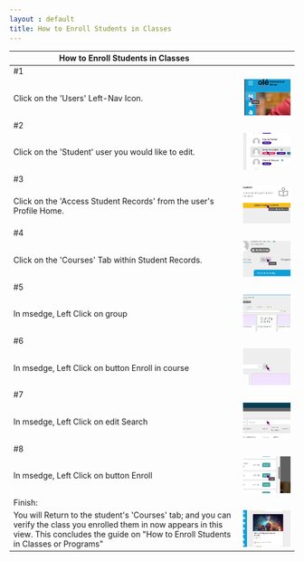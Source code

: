 ```yaml
---
layout : default
title: How to Enroll Students in Classes
---
```


| How to Enroll Students in Classes ||
|-|-|
| #1 ||
|  Click on the 'Users' Left-Nav Icon. |![](shared/users.png)|
| #2 ||
|  Click on the 'Student' user you would like to edit. |![](shared/u-john_smith.png)|
| #3 ||
|  Click on the 'Access Student Records' from the user's Profile Home. |![](shared/u-student_records.png)|
| #4 ||
|  Click on the 'Courses' Tab within Student Records. |![](shared/sr-courses.png)|
| #5 ||
| In msedge, Left Click on  group  |![](How_to_Enroll_Students_in_Classes-img/05-How_to_Enroll_Students_in_Classes.png)|
| #6 ||
| In msedge, Left Click on  button Enroll in course |![](How_to_Enroll_Students_in_Classes-img/06-How_to_Enroll_Students_in_Classes.png)|
| #7 ||
| In msedge, Left Click on  edit Search |![](How_to_Enroll_Students_in_Classes-img/07-How_to_Enroll_Students_in_Classes.png)|
| #8 ||
| In msedge, Left Click on  button Enroll |![](How_to_Enroll_Students_in_Classes-img/08-How_to_Enroll_Students_in_Classes.png)|
| Finish: ||
| You will Return to the student's 'Courses' tab; and you can verify the class you enrolled them in now appears in this view. This concludes the guide on "How to Enroll Students in Classes or Programs" |![](How_to_Enroll_Students_in_Classes-img/09Finish-How_to_Enroll_Students_in_Classes.png)|

